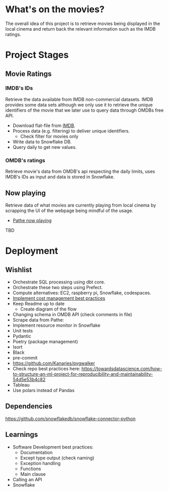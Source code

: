 # What's on the movies?

The overall idea of this project is to retrieve movies being displayed in the local cinema and return back the relevant information such as the IMDB ratings.

# Project Stages

## Movie Ratings

### IMDB's IDs
Retrieve the data available from IMDB non-commercial datasets. IMDB provides some data sets although we only use it to retrieve the unique identifiers of the movie that we later use to query data through OMDBs free API. 

- Download flat-file from [IMDB](https://www.imdb.com/interfaces/).
- Process data (e.g. filtering) to deliver unique identifiers.
    - Check filter for movies only
- Write data to Snowflake DB.
- Query daily to get new values.

### OMDB's ratings
Retrieve movie's data from OMDB's api respecting the daily limits, uses IMDB's IDs as input and data is stored in Snowflake.

## Now playing
Retrieve data of what movies are currently playing from local cinema by scrapping the UI of the webpage being mindful of the usage.

- [Pathe now playing](https://en.pathe.nl/films/actueel)

TBD

# Deployment

## Wishlist
- Orchestrate SQL processing using dbt core.
- Orchestrate these two steps using Prefect.
- Compute alternatives: EC2, raspberry pi, Snowflake, codespaces.
- [Implement cost management best practices](https://docs.snowflake.com/en/user-guide/cost-controlling)
- Keep Readme up to date
    - Create diagram of the flow
- Changing schema in OMDB API (check comments in file)
- Scrape data from Pathe: 
- Implement resource monitor in Snowflake
- Unit tests
- Pydantic
- Poetry (package management) 
- Isort
- Black
- pre-commit
- https://github.com/Kanaries/pygwalker
- Check repo best practices here: https://towardsdatascience.com/how-to-structure-an-ml-project-for-reproducibility-and-maintainability-54d5e53b4c82
- Tableau
- Use polars instead of Pandas

## Dependencies
https://github.com/snowflakedb/snowflake-connector-python

## Learnings
- Software Development best practices:
    - Documentation
    - Except type output (check naming)
    - Exception handling
    - Functions
    - Main clause
- Calling an API
- Snowflake